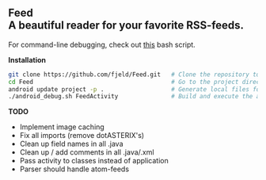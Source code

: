Feed<br>A beautiful reader for your favorite RSS-feeds.
-------------------------------------------------------------------------

For command-line debugging, check out <a href="https://gist.github.com/fjeld/9989959" target="_blank">this</a> bash script.

**Installation**
```sh
git clone https://github.com/fjeld/Feed.git   # Clone the repository to your computer
cd Feed                                       # Go to the project directory
android update project -p .                   # Generate local files for the project
./android_debug.sh FeedActivity               # Build and execute the app on your device
```

**TODO**
- Implement image caching
- Fix all imports (remove dotASTERIX's)
- Clean up field names in all .java
- Clean up / add comments in all .java/.xml
- Pass activity to classes instead of application
- Parser should handle atom-feeds
